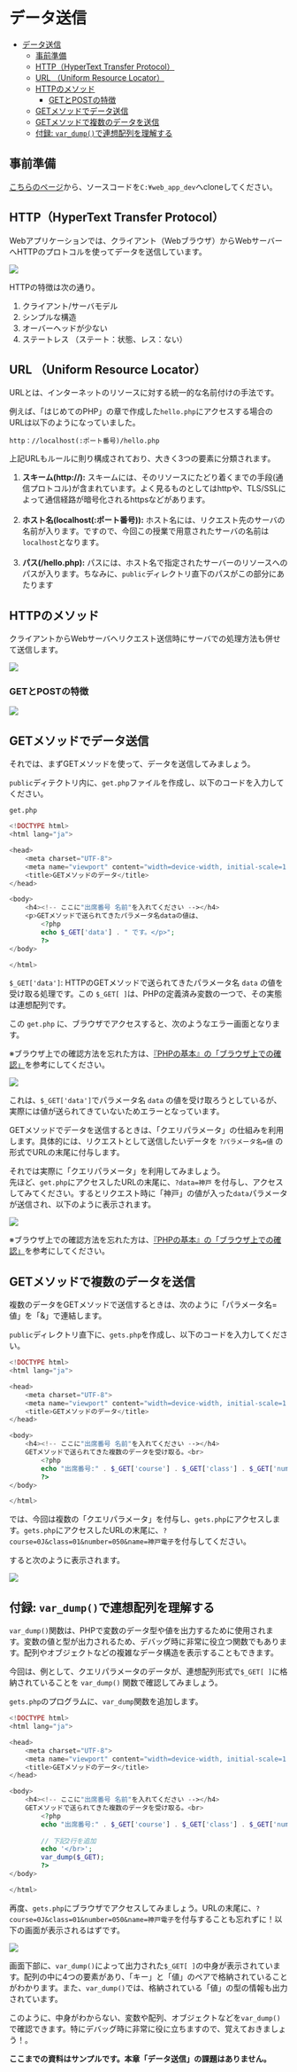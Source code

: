 ﻿# データ送信

- [データ送信](#データ送信)
  - [事前準備](#事前準備)
  - [HTTP（HyperText Transfer Protocol）](#httphypertext-transfer-protocol)
  - [URL （Uniform Resource Locator）](#url-uniform-resource-locator)
  - [HTTPのメソッド](#httpのメソッド)
    - [GETとPOSTの特徴](#getとpostの特徴)
  - [GETメソッドでデータ送信](#getメソッドでデータ送信)
  - [GETメソッドで複数のデータを送信](#getメソッドで複数のデータを送信)
  - [付録: `var_dump()`で連想配列を理解する](#付録-var_dumpで連想配列を理解する)

## 事前準備

[こちらのページ](https://classroom.github.com/a/OZe5yajh)から、ソースコードを`C:¥web_app_dev`へcloneしてください。

## HTTP（HyperText Transfer Protocol）

Webアプリケーションでは、クライアント（Webブラウザ）からWebサーバーへHTTPのプロトコルを使ってデータを送信しています。

![](./images/04.Webアプリケーションとは.jpg)

HTTPの特徴は次の通り。

1. クライアント/サーバモデル
2. シンプルな構造
3. オーバーヘッドが少ない
4. ステートレス （ステート：状態、レス：ない）

## URL （Uniform Resource Locator）

URLとは、インターネットのリソースに対する統一的な名前付けの手法です。

例えば、「はじめてのPHP」の章で作成した`hello.php`にアクセスする場合のURLは以下のようになっていました。

```text
http：//localhost(:ポート番号)/hello.php
```

上記URLもルールに則り構成されており、大きく3つの要素に分類されます。

1. **スキーム(http://):** スキームには、そのリソースにたどり着くまでの手段(通信プロトコル)が含まれています。よく見るものとしてはhttpや、TLS/SSLによって通信経路が暗号化されるhttpsなどがあります。<br><br>
1. **ホスト名(localhost(:ポート番号)):** ホスト名には、リクエスト先のサーバの名前が入ります。ですので、今回この授業で用意されたサーバの名前は`localhost`となります。<br><br>
1. **パス(/hello.php):** パスには、ホスト名で指定されたサーバーのリソースへのパスが入ります。ちなみに、`public`ディレクトリ直下のパスがこの部分にあたります

## HTTPのメソッド

クライアントからWebサーバへリクエスト送信時にサーバでの処理方法も併せて送信します。

![](./images/Aspose.Words.cf7819cc-80f9-4d0e-bf25-cc3f18f6faf3.005.jpeg)

### GETとPOSTの特徴

![](./images/Aspose.Words.cf7819cc-80f9-4d0e-bf25-cc3f18f6faf3.006.jpeg)

## GETメソッドでデータ送信

それでは、まずGETメソッドを使って、データを送信してみましょう。

`public`ディテクトリ内に、`get.php`ファイルを作成し、以下のコードを入力してください。<br>

`get.php`

```php
<!DOCTYPE html>
<html lang="ja">

<head>
    <meta charset="UTF-8">
    <meta name="viewport" content="width=device-width, initial-scale=1.0">
    <title>GETメソッドのデータ</title>
</head>

<body>
    <h4><!-- ここに"出席番号 名前"を入れてください --></h4>
    <p>GETメソッドで送られてきたパラメータ名dataの値は、
        <?php
        echo $_GET['data'] . " です。</p>";
        ?>
</body>

</html>
```

`$_GET['data']`: HTTPのGETメソッドで送られてきたパラメータ名 `data` の値を受け取る処理です。この `$_GET[ ]`は、PHPの定義済み変数の一つで、その実態は連想配列です。

この `get.php` に、ブラウザでアクセスすると、次のようなエラー画面となります。

※ブラウザ上での確認方法を忘れた方は、[『PHPの基本』の「ブラウザ上での確認」](https://2024web1.github.io/web_app_dev/basicphp/#%E3%83%96%E3%83%A9%E3%82%A6%E3%82%B6%E4%B8%8A%E3%81%A7%E3%81%AE%E7%A2%BA%E8%AA%8D)を参考にしてください。

![](./images/get_error_display.png)

これは、`$_GET['data']`でパラメータ名 `data` の値を受け取ろうとしているが、実際には値が送られてきていないためエラーとなっています。

GETメソッドでデータを送信するときは、「クエリパラメータ」の仕組みを利用します。具体的には、リクエストとして送信したいデータを `?パラメータ名=値` の形式でURLの末尾に付与します。

それでは実際に「クエリパラメータ」を利用してみましょう。<br>
先ほど、`get.php`にアクセスしたURLの末尾に、`?data=神戸` を付与し、アクセスしてみてください。するとリクエスト時に「神戸」の値が入った`data`パラメータが送信され、以下のように表示されます。

![](./images/get_display.png)

※ブラウザ上での確認方法を忘れた方は、[『PHPの基本』の「ブラウザ上での確認」](https://2024web1.github.io/web_app_dev/basicphp/#%E3%83%96%E3%83%A9%E3%82%A6%E3%82%B6%E4%B8%8A%E3%81%A7%E3%81%AE%E7%A2%BA%E8%AA%8D)を参考にしてください。

## GETメソッドで複数のデータを送信

複数のデータをGETメソッドで送信するときは、次のように「パラメータ名=値」を「&」で連結します。

`public`ディレクトリ直下に、`gets.php`を作成し、以下のコードを入力してください。

```php
<!DOCTYPE html>
<html lang="ja">

<head>
    <meta charset="UTF-8">
    <meta name="viewport" content="width=device-width, initial-scale=1.0">
    <title>GETメソッドのデータ</title>
</head>

<body>
    <h4><!-- ここに"出席番号 名前"を入れてください --></h4>
    GETメソッドで送られてきた複数のデータを受け取る。<br>
        <?php
        echo "出席番号:" . $_GET['course'] . $_GET['class'] . $_GET['number'] . "、氏名:" . $_GET['name'];
        ?>
</body>

</html>
```

では、今回は複数の「クエリパラメータ」を付与し、`gets.php`にアクセスします。`gets.php`にアクセスしたURLの末尾に、`?course=0J&class=01&number=050&name=神戸電子`を付与してください。

すると次のように表示されます。

![](./images/gets_display.png)

## 付録: `var_dump()`で連想配列を理解する

`var_dump()`関数は、PHPで変数のデータ型や値を出力するために使用されます。変数の値と型が出力されるため、デバッグ時に非常に役立つ関数でもあります。配列やオブジェクトなどの複雑なデータ構造を表示することもできます。

今回は、例として、クエリパラメータのデータが、連想配列形式で`$_GET[ ]`に格納されていることを `var_dump()` 関数で確認してみましょう。

`gets.php`のプログラムに、`var_dump`関数を追加します。

```php
<!DOCTYPE html>
<html lang="ja">

<head>
    <meta charset="UTF-8">
    <meta name="viewport" content="width=device-width, initial-scale=1.0">
    <title>GETメソッドのデータ</title>
</head>

<body>
    <h4><!-- ここに"出席番号 名前"を入れてください --></h4>
    GETメソッドで送られてきた複数のデータを受け取る。<br>
        <?php
        echo "出席番号:" . $_GET['course'] . $_GET['class'] . $_GET['number'] . "、氏名:" . $_GET['name'];
        
        // 下記2行を追加
        echo '</br>';
        var_dump($_GET);
        ?>
</body>

</html>
```

再度、`gets.php`にブラウザでアクセスしてみましょう。URLの末尾に、`?course=0J&class=01&number=050&name=神戸電子`を付与することも忘れずに！以下の画面が表示されるはずです。

![](./images/var_dump.png)

画面下部に、`var_dump()`によって出力された`$_GET[ ]`の中身が表示されています。配列の中に4つの要素があり、「キー」と「値」のペアで格納されていることがわかります。また、`var_dump()`では、格納されている「値」の型の情報も出力されています。

このように、中身がわからない、変数や配列、オブジェクトなどを`var_dump()`で確認できます。特にデバッグ時に非常に役に立ちますので、覚えておきましょう！。

**ここまでの資料はサンプルです。本章「データ送信」の課題はありません。**
